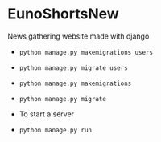 # EunoShortsNew
News gathering website made with django

- `python manage.py makemigrations users`
- `python manage.py migrate users`
- `python manage.py makemigrations`
- `python manage.py migrate`

- To start a server
- `python manage.py run`
